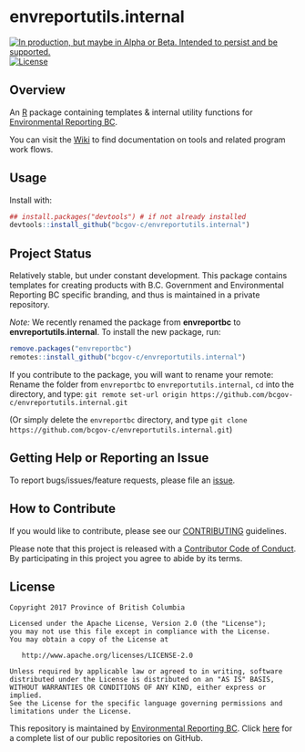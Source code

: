 # envreportutils.internal

<a id="devex-badge" rel="Delivery" href="https://github.com/BCDevExchange/assets/blob/master/README.md"><img alt="In production, but maybe in Alpha or Beta. Intended to persist and be supported." style="border-width:0" src="https://assets.bcdevexchange.org/images/badges/delivery.svg" title="In production, but maybe in Alpha or Beta. Intended to persist and be supported." /></a>[![License](https://img.shields.io/badge/License-Apache%202.0-blue.svg)](https://opensource.org/licenses/Apache-2.0)


## Overview

An [R](http://r-project.org) package containing templates & internal utility functions for [Environmental Reporting BC](http://www2.gov.bc.ca/gov/content?id=FF80E0B985F245CEA62808414D78C41B). 

You can visit the [Wiki](https://github.com/bcgov-c/envreportutils.internal/wiki/EnvReportBC-Team-Wiki) to find documentation on tools and related program work flows.

## Usage

Install with:

```r
## install.packages("devtools") # if not already installed
devtools::install_github("bcgov-c/envreportutils.internal")
```

## Project Status

Relatively stable, but under constant development. This package contains templates for creating products with B.C. Government and Environmental Reporting BC specific branding, and thus is maintained in a private repository.

*Note:* We recently renamed the package from **envreportbc** to **envreportutils.internal**. To install the new package, run: 

```r
remove.packages("envreportbc")
remotes::install_github("bcgov-c/envreportutils.internal")
```

If you contribute to the package, you will want to rename your remote: Rename the folder from `envreportbc` to `envreportutils.internal`, `cd` into the directory, and type: `git remote set-url origin https://github.com/bcgov-c/envreportutils.internal.git`

(Or simply delete the `envreportbc` directory, and type `git clone https://github.com/bcgov-c/envreportutils.internal.git`)

## Getting Help or Reporting an Issue

To report bugs/issues/feature requests, please file an [issue](https://github.com/bcgov-c/envreportutils.internal/issues/).

## How to Contribute

If you would like to contribute, please see our [CONTRIBUTING](CONTRIBUTING.md) guidelines.

Please note that this project is released with a [Contributor Code of Conduct](CODE_OF_CONDUCT.md). By participating in this project you agree to abide by its terms.

## License

    Copyright 2017 Province of British Columbia

    Licensed under the Apache License, Version 2.0 (the "License");
    you may not use this file except in compliance with the License.
    You may obtain a copy of the License at 

       http://www.apache.org/licenses/LICENSE-2.0

    Unless required by applicable law or agreed to in writing, software
    distributed under the License is distributed on an "AS IS" BASIS,
    WITHOUT WARRANTIES OR CONDITIONS OF ANY KIND, either express or implied.
    See the License for the specific language governing permissions and
    limitations under the License.
    

This repository is maintained by [Environmental Reporting BC](http://www2.gov.bc.ca/gov/content?id=FF80E0B985F245CEA62808414D78C41B). Click [here](https://github.com/bcgov/EnvReportBC) for a complete list of our public repositories on GitHub.
